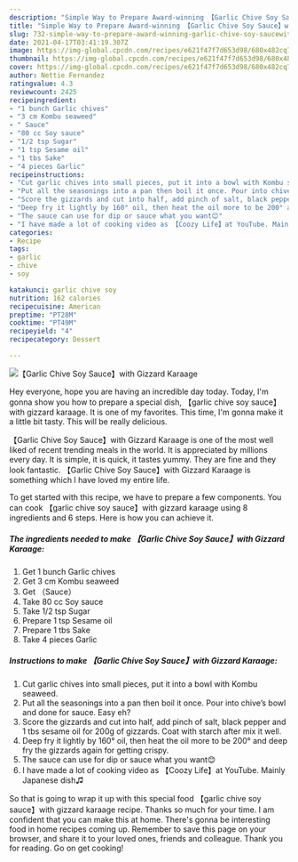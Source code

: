 ```yaml
---
description: "Simple Way to Prepare Award-winning 【Garlic Chive Soy Sauce】with Gizzard Karaage"
title: "Simple Way to Prepare Award-winning 【Garlic Chive Soy Sauce】with Gizzard Karaage"
slug: 732-simple-way-to-prepare-award-winning-garlic-chive-soy-saucewith-gizzard-karaage
date: 2021-04-17T03:41:19.307Z
image: https://img-global.cpcdn.com/recipes/e621f47f7d653d98/680x482cq70/garlic-chive-soy-saucewith-gizzard-karaage-recipe-main-photo.jpg
thumbnail: https://img-global.cpcdn.com/recipes/e621f47f7d653d98/680x482cq70/garlic-chive-soy-saucewith-gizzard-karaage-recipe-main-photo.jpg
cover: https://img-global.cpcdn.com/recipes/e621f47f7d653d98/680x482cq70/garlic-chive-soy-saucewith-gizzard-karaage-recipe-main-photo.jpg
author: Nettie Fernandez
ratingvalue: 4.3
reviewcount: 2425
recipeingredient:
- "1 bunch Garlic chives"
- "3 cm Kombu seaweed"
- " Sauce"
- "80 cc Soy sauce"
- "1/2 tsp Sugar"
- "1 tsp Sesame oil"
- "1 tbs Sake"
- "4 pieces Garlic"
recipeinstructions:
- "Cut garlic chives into small pieces, put it into a bowl with Kombu seaweed."
- "Put all the seasonings into a pan then boil it once. Pour into chive’s bowl and done for sauce. Easy eh?"
- "Score the gizzards and cut into half, add pinch of salt, black pepper and 1 tbs sesame oil for 200g of gizzards. Coat with starch after mix it well."
- "Deep fry it lightly by 160° oil, then heat the oil more to be 200° and deep fry the gizzards again for getting crispy."
- "The sauce can use for dip or sauce what you want😊"
- "I have made a lot of cooking video as 【Coozy Life】at YouTube. Mainly Japanese dish♫"
categories:
- Recipe
tags:
- garlic
- chive
- soy

katakunci: garlic chive soy 
nutrition: 162 calories
recipecuisine: American
preptime: "PT28M"
cooktime: "PT49M"
recipeyield: "4"
recipecategory: Dessert

---
```



![【Garlic Chive Soy Sauce】with Gizzard Karaage](https://img-global.cpcdn.com/recipes/e621f47f7d653d98/680x482cq70/garlic-chive-soy-saucewith-gizzard-karaage-recipe-main-photo.jpg)

Hey everyone, hope you are having an incredible day today. Today, I'm gonna show you how to prepare a special dish, 【garlic chive soy sauce】with gizzard karaage. It is one of my favorites. This time, I'm gonna make it a little bit tasty. This will be really delicious.

【Garlic Chive Soy Sauce】with Gizzard Karaage is one of the most well liked of recent trending meals in the world. It is appreciated by millions every day. It is simple, it is quick, it tastes yummy. They are fine and they look fantastic. 【Garlic Chive Soy Sauce】with Gizzard Karaage is something which I have loved my entire life.




To get started with this recipe, we have to prepare a few components. You can cook 【garlic chive soy sauce】with gizzard karaage using 8 ingredients and 6 steps. Here is how you can achieve it.

<!--inarticleads1-->

##### The ingredients needed to make 【Garlic Chive Soy Sauce】with Gizzard Karaage:

1. Get 1 bunch Garlic chives
1. Get 3 cm Kombu seaweed
1. Get  （Sauce）
1. Take 80 cc Soy sauce
1. Take 1/2 tsp Sugar
1. Prepare 1 tsp Sesame oil
1. Prepare 1 tbs Sake
1. Take 4 pieces Garlic




<!--inarticleads2-->

##### Instructions to make 【Garlic Chive Soy Sauce】with Gizzard Karaage:

1. Cut garlic chives into small pieces, put it into a bowl with Kombu seaweed.
1. Put all the seasonings into a pan then boil it once. Pour into chive’s bowl and done for sauce. Easy eh?
1. Score the gizzards and cut into half, add pinch of salt, black pepper and 1 tbs sesame oil for 200g of gizzards. Coat with starch after mix it well.
1. Deep fry it lightly by 160° oil, then heat the oil more to be 200° and deep fry the gizzards again for getting crispy.
1. The sauce can use for dip or sauce what you want😊
1. I have made a lot of cooking video as 【Coozy Life】at YouTube. Mainly Japanese dish♫




So that is going to wrap it up with this special food 【garlic chive soy sauce】with gizzard karaage recipe. Thanks so much for your time. I am confident that you can make this at home. There's gonna be interesting food in home recipes coming up. Remember to save this page on your browser, and share it to your loved ones, friends and colleague. Thank you for reading. Go on get cooking!
